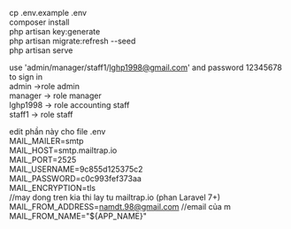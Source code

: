 cp .env.example .env <br>
composer install <br>
php artisan key:generate <br>
php artisan migrate:refresh --seed <br>
php artisan serve <br>

use 'admin/manager/staff1/lghp1998@gmail.com' and password 12345678 to sign in <br>
admin ->role admin <br>
manager -> role manager <br>
lghp1998 -> role accounting staff <br>
staff1 -> role staff <br>

edit phần này cho file .env <br>
MAIL_MAILER=smtp <br>
MAIL_HOST=smtp.mailtrap.io<br>
MAIL_PORT=2525      <br>
MAIL_USERNAME=9c855d125375c2<br>
MAIL_PASSWORD=c0c993fef373aa<br>
MAIL_ENCRYPTION=tls<br>
//may dong tren kia thi lay tu mailtrap.io (phan Laravel 7+)<br>
MAIL_FROM_ADDRESS=namdt.98@gmail.com //email của m <br>
MAIL_FROM_NAME="${APP_NAME}"<br>




